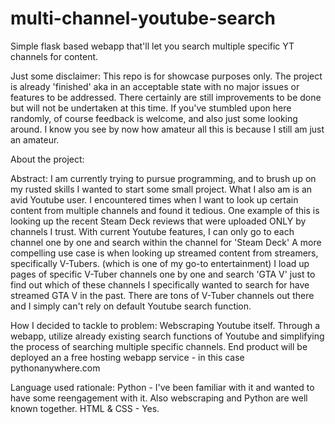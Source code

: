# multi-channel-youtube-search
 Simple flask based webapp that'll let you search multiple specific YT channels for content. 
 
Just some disclaimer:
  This repo is for showcase purposes only. 
  The project is already 'finished' aka in an acceptable state with no major issues or features to be addressed.
  There certainly are still improvements to be done but will not be undertaken at this time. 
  If you've stumbled upon here randomly, of course feedback is welcome, and also just some looking around.
  I know you see by now how amateur all this is because I still am just an amateur. 
  
About the project:
 
 Abstract:
   I am currently trying to pursue programming, and to brush up on my rusted skills I wanted to start some small project. 
   What I also am is an avid Youtube user. I encountered times when I want to look up certain content from multiple channels and found it tedious.
   One example of this is looking up the recent Steam Deck reviews that were uploaded ONLY by channels I trust.
   With current Youtube features, I can only go to each channel one by one and search within the channel for 'Steam Deck'
   A more compelling use case is when looking up streamed content from streamers, specifically V-Tubers. (which is one of my go-to entertainment)
   I load up pages of specific V-Tuber channels one by one and search 'GTA V' just to find out which of these channels I specifically wanted to search for have streamed GTA V in the past. There are tons of V-Tuber channels out there and I simply can't rely on default Youtube search function.

 How I decided to tackle to problem:
   Webscraping Youtube itself. 
   Through a webapp, utilize already existing search functions of Youtube and simplifying the process of searching multiple specific channels.
   End product will be deployed an a free hosting webapp service - in this case pythonanywhere.com

 Language used rationale:
   Python - I've been familiar with it and wanted to have some reengagement with it. Also webscraping and Python are well known together.
   HTML & CSS - Yes.
 

